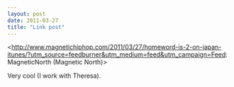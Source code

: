 ```yaml
---
layout: post
date: 2011-03-27
title: "Link post"
---
```

<http://www.magnetichiphop.com/2011/03/27/homeword-is-2-on-japan-itunes/?utm_source=feedburner&utm_medium=feed&utm_campaign=Feed: MagneticNorth (Magnetic North)>

<p>Very cool (I work with Theresa).</p> 